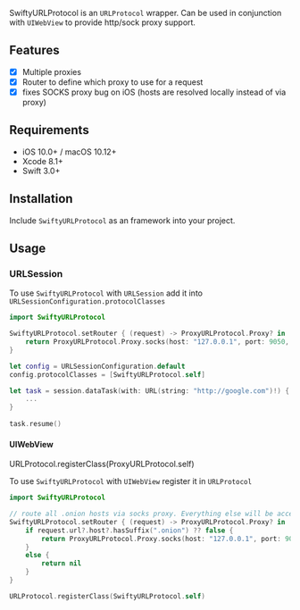 SwiftyURLProtocol is an `URLProtocol` wrapper. Can be used in conjunction with `UIWebView` to provide http/sock proxy support.

## Features

- [x] Multiple proxies
- [x] Router to define which proxy to use for a request
- [x] fixes SOCKS proxy bug on iOS (hosts are resolved locally instead of via proxy)

## Requirements

- iOS 10.0+ / macOS 10.12+
- Xcode 8.1+
- Swift 3.0+

## Installation

Include `SwiftyURLProtocol` as an framework into your project.

## Usage

### URLSession

To use `SwiftyURLProtocol` with `URLSession` add it into `URLSessionConfiguration.protocolClasses`

```swift
import SwiftyURLProtocol

SwiftyURLProtocol.setRouter { (request) -> ProxyURLProtocol.Proxy? in
    return ProxyURLProtocol.Proxy.socks(host: "127.0.0.1", port: 9050, probe: nil)
}

let config = URLSessionConfiguration.default
config.protocolClasses = [SwiftyURLProtocol.self]

let task = session.dataTask(with: URL(string: "http://google.com")!) { (data, response, error) in
    ...
}
        
task.resume()
```
#### UIWebView

URLProtocol.registerClass(ProxyURLProtocol.self)

To use `SwiftyURLProtocol` with `UIWebView` register it in `URLProtocol`

```swift
import SwiftyURLProtocol

// route all .onion hosts via socks proxy. Everything else will be accessed directly.
SwiftyURLProtocol.setRouter { (request) -> ProxyURLProtocol.Proxy? in
    if request.url?.host?.hasSuffix(".onion") ?? false {
        return ProxyURLProtocol.Proxy.socks(host: "127.0.0.1", port: 9050, probe: nil)
    }
    else {
        return nil
    }
}

URLProtocol.registerClass(SwiftyURLProtocol.self)
```